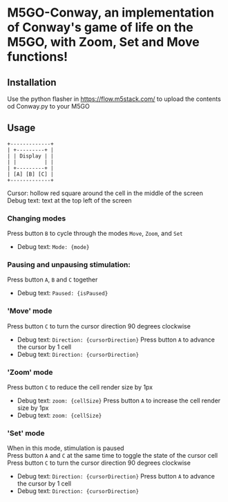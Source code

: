 # M5GO-Conway, an implementation of Conway's game of life on the M5GO, with Zoom, Set and Move functions!
## Installation
Use the python flasher in https://flow.m5stack.com/ to upload the contents od Conway.py to your M5GO

## Usage
```
+-------------+
| +---------+ |
| | Display | |
| |         | |
| +---------+ |
| [A] [B] [C] |
+-------------+
```
Cursor: hollow red square around the cell in the middle of the screen  
Debug text: text at the top left of the screen 

### Changing modes
Press button `B` to cycle through the modes `Move`, `Zoom`, and `Set`
- Debug text: `Mode: {mode}`

### Pausing and unpausing stimulation:
Press button `A`, `B` and `C` together  
- Debug text: `Paused: {isPaused}`

### 'Move' mode
Press button `C` to turn the cursor direction 90 degrees clockwise  
- Debug text: `Direction: {cursorDirection}`
Press button `A` to advance the cursor by 1 cell
- Debug text: `Direction: {cursorDirection}`

### 'Zoom' mode
Press button `C` to reduce the cell render size by 1px
- Debug text: `zoom: {cellSize}`
Press button `A` to increase the cell render size by 1px
- Debug text: `zoom: {cellSize}`

### 'Set' mode
When in this mode, stimulation is paused  
Press button `A` and `C` at the same time to toggle the state of the cursor cell  
Press button `C` to turn the cursor direction 90 degrees clockwise  
- Debug text: `Direction: {cursorDirection}`
Press button `A` to advance the cursor by 1 cell
- Debug text: `Direction: {cursorDirection}`
